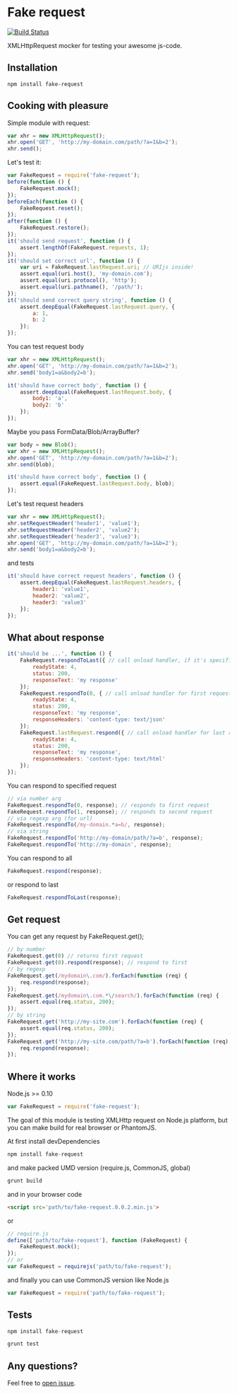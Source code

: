 # Fake request

[![Build Status](https://travis-ci.org/acvetkov/fake-request.svg?branch=master)](https://travis-ci.org/acvetkov/fake-request)

XMLHttpRequest mocker for testing your awesome js-code.

Installation
------------

```
npm install fake-request
```

Cooking with pleasure
---------------------

Simple module with request:

```javascript
var xhr = new XMLHttpRequest();
xhr.open('GET', 'http://my-domain.com/path/?a=1&b=2');
xhr.send();
```

Let's test it:

```javascript
var FakeRequest = require('fake-request');
before(function () {
    FakeRequest.mock();
});
beforeEach(function () {
    FakeRequest.reset();
});
after(function () {
    FakeRequest.restore();
});
it('should send request', function () {
    assert.lengthOf(FakeRequest.requests, 1);
});
it('should set correct url', function () {
    var uri = FakeRequest.lastRequest.uri; // URIjs inside!
    assert.equal(uri.host(), 'my-domain.com');
    assert.equal(uri.protocol(), 'http');
    assert.equal(uri.pathname(), '/path/');
});
it('should send correct query string', function () {
    assert.deepEqual(FakeRequest.lastRequest.query, {
        a: 1,
        b: 2
    });
});
```

You can test request body

```javascript
var xhr = new XMLHttpRequest();
xhr.open('GET', 'http://my-domain.com/path/?a=1&b=2');
xhr.send('body1=a&body2=b');
```

```javascript
it('should have correct body', function () {
    assert.deepEqual(FakeRequest.lastRequest.body, {
        body1: 'a',
        body2: 'b'
    });
});
```

Maybe you pass FormData/Blob/ArrayBuffer? 

```javascript
var body = new Blob();
var xhr = new XMLHttpRequest();
xhr.open('GET', 'http://my-domain.com/path/?a=1&b=2');
xhr.send(blob);
```

```javascript
it('should have correct body', function () {
    assert.equal(FakeRequest.lastRequest.body, blob);
});
```

Let's test request headers

```javascript
var xhr = new XMLHttpRequest();
xhr.setRequestHeader('header1', 'value1');
xhr.setRequestHeader('header2', 'value2');
xhr.setRequestHeader('header3', 'value3');
xhr.open('GET', 'http://my-domain.com/path/?a=1&b=2');
xhr.send('body1=a&body2=b');
```

and tests

```javascript
it('should have correct request headers', function () {
    assert.deepEqual(FakeRequest.lastRequest.headers, {
        header1: 'value1',
        header2: 'value2',
        header3: 'value3'
    });
});
```

What about response
-------------------

```javascript
it('should be ...', function () {
    FakeRequest.respondToLast({ // call onload handler, if it's specified
        readyState: 4,
        status: 200,
        responseText: 'my response'
    });
    FakeRequest.respondTo(0, { // call onload handler for first request, if it's specified
        readyState: 4,
        status: 200,
        responseText: 'my response',
        responseHeaders: 'content-type: text/json'
    });
    FakeRequest.lastRequest.respond({ // call onload handler for last request, if it's specified
        readyState: 4,
        status: 200,
        responseText: 'my response',
        responseHeaders: 'content-type: text/html'
    });
});
```

You can respond to specified request

```javascript
// via number arg
FakeRequest.respondTo(0, response); // responds to first request
FakeRequest.respondTo(1, response); // responds to second request
// via regexp arg (for url)
FakeRequest.respondTo(/my-domain.*a=b/, response);
// via string
FakeRequest.respondTo('http://my-domain/path/?a=b', response);
FakeRequest.respondTo('http://my-domain', response);
```

You can respond to all

```javascript
FakeRequest.respond(response);
```

or respond to last

```javascript
FakeRequest.respondToLast(response);
```

Get request
-----------

You can get any request by FakeRequest.get();

```javascript
// by number
FakeRequest.get(0) // returns first request
FakeRequest.get(0).respond(response); // respond to first
// by regexp
FakeRequest.get(/mydomain\.com/).forEach(function (req) {
    req.respond(response);
});
FakeRequest.get(/mydomain\.com.*\/search/).forEach(function (req) {
    assert.equal(req.status, 200);
});
// by string
FakeRequest.get('http://my-site.com').forEach(function (req) {
    assert.equal(req.status, 200);
});
FakeRequest.get('http://my-site.com/path/?a=b').forEach(function (req) {
    req.respond(response);
});
```

Where it works
--------------

Node.js >= 0.10

```javascript
var FakeRequest = require('fake-request');
```

The goal of this module is testing XMLHttp request on Node.js platform, but you can make build for real browser or PhantomJS.

At first install devDependencies

```javascript
npm install fake-request
```

and make packed UMD version (require.js, CommonJS, global)


```javascript
grunt build
```

and in your browser code

```html
<script src='path/to/fake-request.0.0.2.min.js'>
```
or 

```js
// require.js
define(['path/to/fake-request'], function (FakeRequest) {
    FakeRequest.mock();
});
// or 
var FakeRequest = requirejs('path/to/fake-request');
```

and finally you can use CommonJS version like Node.js

```javascript
var FakeRequest = require('path/to/fake-request');
```

Tests
-----

```javascript
npm install fake-request
```

```javascript
grunt test
```


Any questions?
--------------

Feel free to [open issue](https://github.com/acvetkov/fake-request/issues).
